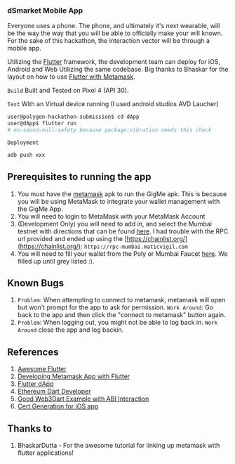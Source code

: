 ### dSmarket Mobile App
Everyone uses a phone. The phone, and ultimately it's next wearable, will be the way the way that you will be able to officially make your will known. For the sake of this hackathon, the interaction vector will be through a mobile app.

Utilizing the [Flutter](https://flutter.dev/) framework, the development team can deploy for iOS, Android and Web Utilizing the same codebase. Big thanks to Bhaskar for the layout on how to use [Flutter with Metamask](https://dev.to/bhaskardutta/building-with-flutter-and-metamask-8h5).

```Build```
Built and Tested on Pixel 4 (API 30).

```Test```
With an Virtual device running (I used android studios AVD Laucher)
```sh
user@polygon-hackathon-submission$ cd dApp
user@dApp$ flutter run
# no-sound-null-safety because package:vibration needs this check
```

```Deployment```

```sh
adb push xxx
```

## Prerequisites to running the app
1. You must have the [metamask](https://github.com/MetaMask/metamask-mobile/releases) apk to run the GigMe apk. This is because you will be using MetaMask to integrate your wallet management with the GigMe App.
2. You will need to login to MetaMask with your MetaMask Account
3. (Development Only) you will need to add in, and select the Mumbai testnet with directions that can be found [here](https://docs.polygon.technology/docs/develop/network-details/network/). I had trouble with the RPC url provided and ended up using the [https://chainlist.org/](https://chainlist.org/): ```https://rpc-mumbai.maticvigil.com```
4. You will need to fill your wallet from the Poly or Mumbai Faucet [here](https://faucet.polygon.technology/). We filled up until grey listed :).


## Known Bugs 
1. ```Problem```: When attempting to connect to metamask, metamask will open but won't prompt for the app to ask for permission. ```Work Around```: Go back to the app and then click the "connect to metamask" button again.
2. ```Problem```: When logging out, you might not be able to log back in. ```Work Around``` close the app and log backin.

## References
1. [Awesome Flutter](https://github.com/Solido/awesome-flutter)
2. [Developing Metamask App with Flutter](https://github.com/BhaskarDutta2209/FlutterAppWithMetamask)
3. [Flutter dApp](https://www.geeksforgeeks.org/flutter-and-blockchain-hello-world-dapp/)
4. [Ethereum Dart Developer](https://ethereum.org/en/developers/docs/programming-languages/dart/)
5. [Good Web3Dart Example with ABI Interaction](https://github.com/MCarlomagno/fluthereum/blob/master/lib/main.dart)
6. [Cert Generation for iOS app](https://stackoverflow.com/questions/20445365/create-pkcs12-file-with-self-signed-certificate-via-openssl-in-windows-for-my-a)



## Thanks to
1. BhaskarDutta - For the awesome tutorial for linking up metamask with flutter applications!